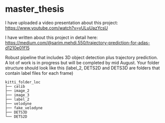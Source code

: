 # master_thesis
I have uploaded a video presentation about this project: https://www.youtube.com/watch?v=yULuUazYcsU

I have written about this project in detail here: https://medium.com/@sarim.mehdi.550/trajectory-prediction-for-adas-d1210e01f15

Robust pipeline that includes 3D object detection plus trajectory prediction. A lot of work is in progress but will be completed by mid August.
Your folder structure should look like this (label_2, DETS2D and DETS3D are folders that contain label files for each frame)
```
kitti_folder_loc
├── calib
├── image_2
├── image_3
├── label_2
├── velodyne
├── fake_velodyne
├── DETS3D
└── DETS2D
```

